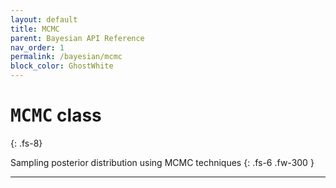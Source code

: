 ```yaml
---
layout: default
title: MCMC
parent: Bayesian API Reference
nav_order: 1
permalink: /bayesian/mcmc
block_color: GhostWhite
---
```


# <samp>MCMC</samp> class
{: .fs-8}

Sampling posterior distribution using MCMC techniques
{: .fs-6 .fw-300 }

---